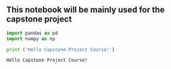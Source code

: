 
## This notebook will be mainly used for the capstone project


```python
import pandas as pd
import numpy as np

```


```python
print ('Hello Capstone Project Course!')
```

    Hello Capstone Project Course!

